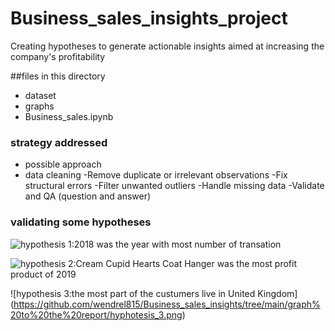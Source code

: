 # Business_sales_insights_project
Creating  hypotheses to generate actionable insights aimed at increasing the company's profitability

##files in this directory
- dataset
- graphs
- Business_sales.ipynb

### strategy addressed
- possible approach
- data cleaning
-Remove duplicate or irrelevant observations
-Fix structural errors
-Filter unwanted outliers
-Handle missing data
-Validate and QA (question and answer)

### validating some hypotheses

![hypothesis 1:2018 was the year with most number of transation](https://github.com/wendrel815/Business_sales_insights/tree/main/graph%20to%20the%20report/hyphotesis_1.png)

![hypothesis 2:Cream Cupid Hearts Coat Hanger was the most profit product of 2019](https://github.com/wendrel815/Business_sales_insights/tree/main/graph%20to%20the%20report/hyphotesis_2.png)

![hypothesis 3:the most part of the custumers live in United Kingdom]
(https://github.com/wendrel815/Business_sales_insights/tree/main/graph%20to%20the%20report/hyphotesis_3.png)

